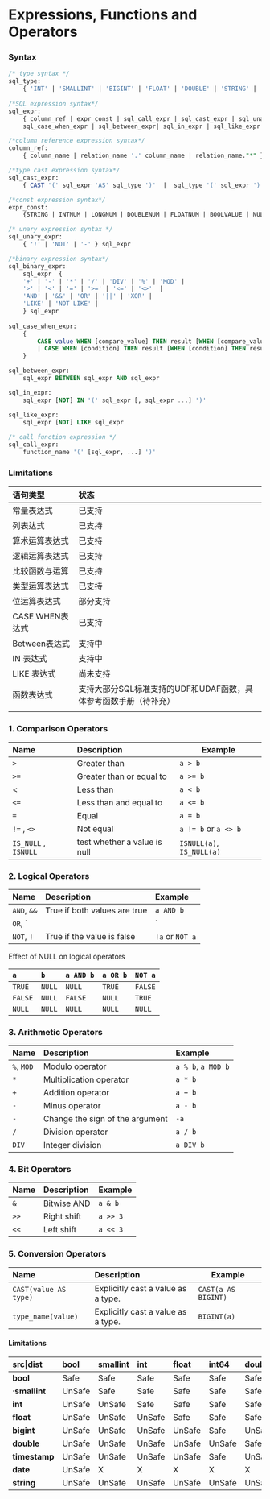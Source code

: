 # Expressions, Functions and Operators

### Syntax

```SQL
/* type syntax */
sql_type: 
	{ 'INT' | 'SMALLINT' | 'BIGINT' | 'FLOAT' | 'DOUBLE' | 'STRING' | 'TIMESTAMP' | 'DATE' | 'BOOL' }
	
/*SQL expression syntax*/
sql_expr:
	{ column_ref | expr_const | sql_call_expr | sql_cast_expr | sql_unary_expr | sql_binary_expr | 
  	sql_case_when_expr | sql_between_expr| sql_in_expr | sql_like_expr }

/*column reference expression syntax*/
column_ref:
	{ column_name | relation_name '.' column_name | relation_name."*" }

/*type cast expression syntax*/
sql_cast_expr: 
	{ CAST '(' sql_expr 'AS' sql_type ')'  |  sql_type '(' sql_expr ')' }

/*const expression syntax*/
expr_const: 
	{STRING | INTNUM | LONGNUM | DOUBLENUM | FLOATNUM | BOOLVALUE | NULLX}

/* unary expression syntax */
sql_unary_expr:
	{ '!' | 'NOT' | '-' } sql_expr

/*binary expression syntax*/
sql_binary_expr:
	sql_expr  {
	'+' | '-' | '*' | '/' | 'DIV' | '%' | 'MOD' | 
	'>' | '<' | '=' | '>=' | '<=' | '<>'  |
	'AND' | '&&' | 'OR' | '||' | 'XOR' |
	'LIKE' | 'NOT LIKE' | 
	} sql_expr
	
sql_case_when_expr:
	{
		CASE value WHEN [compare_value] THEN result [WHEN [compare_value] THEN result ...] [ELSE result] END
		| CASE WHEN [condition] THEN result [WHEN [condition] THEN result ...] [ELSE result] END
	}

sql_between_expr:
	sql_expr BETWEEN sql_expr AND sql_expr

sql_in_expr:
	sql_expr [NOT] IN '(' sql_expr [, sql_expr ...] ')'

sql_like_expr:
	sql_expr [NOT] LIKE sql_expr
	
/* call function expression */
sql_call_expr: 
	function_name '(' [sql_expr, ...] ')'

```

### Limitations

| 语句类型        | 状态                                                         |
| :-------------- | :----------------------------------------------------------- |
| 常量表达式      | 已支持                                                       |
| 列表达式        | 已支持                                                       |
| 算术运算表达式  | 已支持                                                       |
| 逻辑运算表达式  | 已支持                                                       |
| 比较函数与运算  | 已支持                                                       |
| 类型运算表达式  | 已支持                                                       |
| 位运算表达式    | 部分支持                                                     |
| CASE WHEN表达式 | 已支持                                                       |
| Between表达式   | 支持中                                                       |
| IN 表达式       | 支持中                                                       |
| LIKE 表达式     | 尚未支持                                                     |
| 函数表达式      | 支持大部分SQL标准支持的UDF和UDAF函数，具体参考函数手册（待补充） |
|                 |                                                              |

### 1. Comparison Operators

| Name                 | Description                  | Example                   |
| :------------------- | :--------------------------- | ------------------------- |
| `>`                  | Greater than                 | `a > b`                   |
| `>=`                 | Greater than or equal to     | `a >= b`                  |
| <                    | Less than                    | `a < b`                   |
| `<=`                 | Less than and equal to       | `a <= b`                  |
| `=`                  | Equal                        | `a = b`                   |
| `!=` , `<>`          | Not equal                    | `a != b` or `a <> b`      |
| `IS_NULL` , `ISNULL` | test whether a value is null | `ISNULL(a)`, `IS_NULL(a)` |

### 2. Logical Operators

| Name        | Description                  | Example         |
| :---------- | :--------------------------- | :-------------- |
| `AND`, `&&` | True if both values are true | `a AND b`       |
| `OR`, `||`  | True if either value is true | `a OR b`        |
| `NOT`, `!`  | True if the value is false   | `!a` or `NOT a` |

Effect of NULL on logical operators

| `a`     | `b`    | `a AND b` | `a OR b` | `NOT a` |
| :------ | :----- | :-------- | -------- | ------- |
| `TRUE`  | `NULL` | `NULL`    | `TRUE`   | `FALSE` |
| `FALSE` | `NULL` | `FALSE`   | `NULL`   | `TRUE`  |
| `NULL`  | `NULL` | `NULL`    | `NULL`   | `NULL`  |

### 3. Arithmetic Operators

| Name       | Description                     | Example            |
| :--------- | :------------------------------ | :----------------- |
| `%`, `MOD` | Modulo operator                 | `a % b`, `a MOD b` |
| `*`        | Multiplication operator         | `a * b`            |
| `+`        | Addition operator               | `a + b`            |
| `-`        | Minus operator                  | `a - b`            |
| `-`        | Change the sign of the argument | `-a`               |
| `/`        | Division operator               | `a / b`            |
| `DIV`      | Integer division                | `a DIV b`          |

###  4. Bit Operators

| Name | Description | Example  |
| :--- | :---------- | -------- |
| `&`  | Bitwise AND | `a & b`  |
| `>>` | Right shift | `a >> 3` |
| `<<` | Left shift  | `a << 3` |

### 5. Conversion Operators

| Name                  | Description                        | Example             |
| :-------------------- | :--------------------------------- | ------------------- |
| `CAST(value AS type)` | Explicitly cast a value as a type. | `CAST(a AS BIGINT)` |
| `type_name(value)`    | Explicitly cast a value as a type. | `BIGINT(a)`         |

#### Limitations 

| src\|dist     | bool   | smallint | int    | float  | int64  | double | timestamp | date   | string |
| :------------ | :----- | :------- | :----- | :----- | :----- | :----- | :-------- | :----- | :----- |
| **bool**      | Safe   | Safe     | Safe   | Safe   | Safe   | Safe   | UnSafe    | X      | Safe   |
| ·**smallint** | UnSafe | Safe     | Safe   | Safe   | Safe   | Safe   | UnSafe    | X      | Safe   |
| **int**       | UnSafe | UnSafe   | Safe   | Safe   | Safe   | Safe   | UnSafe    | X      | Safe   |
| **float**     | UnSafe | UnSafe   | UnSafe | Safe   | Safe   | Safe   | UnSafe    | X      | Safe   |
| **bigint**    | UnSafe | UnSafe   | UnSafe | UnSafe | Safe   | UnSafe | UnSafe    | X      | Safe   |
| **double**    | UnSafe | UnSafe   | UnSafe | UnSafe | UnSafe | Safe   | UnSafe    | X      | Safe   |
| **timestamp** | UnSafe | UnSafe   | UnSafe | UnSafe | Safe   | UnSafe | Safe      | UnSafe | Safe   |
| **date**      | UnSafe | X        | X      | X      | X      | X      | UnSafe    | Safe   | Safe   |
| **string**    | UnSafe | UnSafe   | UnSafe | UnSafe | UnSafe | UnSafe | UnSafe    | UnSafe | Safe   |

